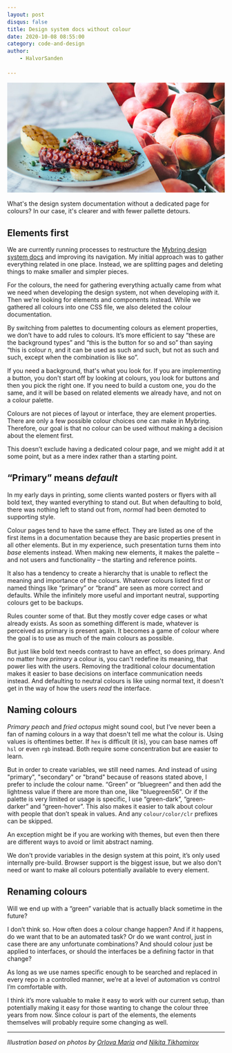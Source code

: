 ```yaml
---
layout: post
disqus: false
title: Design system docs without colour
date: 2020-10-08 08:55:00
category: code-and-design
author:
    - HalvorSanden

---
```

![](/img/octopeach.jpg)

What's the design system documentation without a dedicated page for colours?
In our case, it's clearer and with fewer pallette detours.

## Elements first
We are currently running processes to restructure the [Mybring design system docs](https://www.mybring.com/design-system/) and improving its navigation. My initial approach was to gather everything related in one place. Instead, we are splitting pages and deleting things to make smaller and simpler pieces. 

For the colours, the need for gathering everything actually came from what we need when developing the design system, not when developing _with_ it. Then we're looking for elements and components instead. While we gathered all colours into one CSS file, we also deleted the colour documentation.

By switching from palettes to documenting colours as element properties, we don’t have to add rules to colours. It’s more efficient to say “these are the background types” and “this is the button for so and so” than saying “this is colour _n_, and it can be used as such and such, but not as such and such, except when the combination is like so”.

If you need a background, that's what you look for. If you are implementing a button, you don't start off by looking at colours, you look for buttons and then you pick the right one. If you need to build a custom one, you do the same, and it will be based on related elements we already have, and not on a colour palette.

Colours are not pieces of layout or interface, they are element properties. There are only a few possible colour choices one can make in Mybring. Therefore, our goal is that no colour can be used without making a decision about the element first.

This doesn’t exclude having a dedicated colour page, and we might add it at some point, but as a mere index rather than a starting point.


## “Primary” means _default_
In my early days in printing, some clients wanted posters or flyers with all bold text, they wanted everything to stand out. But when defaulting to bold, there was nothing left to stand out from, _normal_ had been demoted to supporting style.

Colour pages tend to have the same effect. They are listed as one of the first items in a documentation because they are basic properties present in all other elements. But in my experience, such presentation turns them into _base_ elements instead. When making new elements, it makes the palette – and not users and functionality – the starting and reference points.

It also has a tendency to create a hierarchy that is unable to reflect the meaning and importance of the colours. Whatever colours listed first or named things like “primary” or “brand” are seen as more correct and defaults. While the infinitely more useful and important neutral, supporting colours get to be backups.

Rules counter some of that. But they mostly cover edge cases or what already exists. As soon as something different is made, whatever is perceived as primary is present again. 
It becomes a game of colour where the goal is to use as much of the main colours as possible. 

But just like bold text needs contrast to have an effect, so does primary. And no matter how _primary_ a colour is, you can't redefine its meaning, that power lies with the users. Removing the traditional colour documentation makes it easier to base decisions on interface communication needs instead. And defaulting to neutral colours is like using normal text, it doesn't get in the way of how the users _read_ the interface.

## Naming colours
_Primary peach_ and _fried octopus_ might sound cool, but I’ve never been a fan of naming colours in a way that doesn't tell me what the colour is. Using values is oftentimes better. If `hex` is difficult (it is), you can base names off `hsl` or even `rgb` instead. Both require some concentration but are easier to learn.

But in order to create variables, we still need names. And instead of using "primary", "secondary" or "brand" because of reasons stated above, I prefer to include the colour name. “Green” or “bluegreen” and then add the lightness value if there are more than one, like "bluegreen56". Or if the palette is very limited or usage is specific, I use “green-dark”, “green-darker” and “green-hover”. This also makes it easier to talk about colour with people that don’t speak in values. And any `colour/color/clr` prefixes can be skipped.

An exception might be if you are working with themes, but even then there are different ways to avoid or limit abstract naming.

We don't provide variables in the design system at this point, it’s only used internally pre-build. Browser support is the biggest issue, but we also don't need or want to make all colours potentially available to every element.

## Renaming colours
Will we end up with a “green” variable that is actually black sometime in the future?

I don’t think so. How often does a colour change happen? And if it happens, do we want that to be an automated task? Or do we want control, just in case there are any unfortunate combinations? And should colour just be applied to interfaces, or should the interfaces be a defining factor in that change?

As long as we use names specific enough to be searched and replaced in every repo in a controlled manner, we’re at a level of automation vs control I’m comfortable with. 

I think it’s more valuable to make it easy to work with our current setup, than potentially making it easy for those wanting to change the colour three years from now. Since colour is part of the elements, the elements themselves will probably require some changing as well.



----
_Illustration based on photos by [Orlova Maria](https://unsplash.com/photos/sp2lfKOUzAM) and [Nikita Tikhomirov](https://unsplash.com/photos/lQ1nICyM4cA)_
